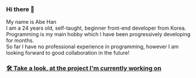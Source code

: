 ### Hi there 👋

My name is Abe Han<br/>
I am a 24 years old, self-taught, beginner front-end developer from Korea.<br/>
Programming is my main hobby which I have been progressively developing for months.<br/>
So far I have no professional experience in programming, however I am looking forward to good collaboration in the future!<br/>

### <a href="https://urlseries.com/"> 🛠 Take a look, at the project I'm currently working on</a>
